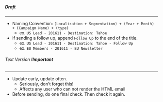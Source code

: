 ##### Draft
---
- Naming Convention: `(Localization + Segmentation) + (Year + Month) + (Campaign Name) + (type)`
	-  ex. `US Lead - 201611 - Destination: Tahoe`
- If sending a follow up, append `Follow Up` to the end of the title.
	- ex. `US Lead - 201611 - Destination: Tahoe - Follow Up`
	- ex. `EU Members - 201611 - EU Newsletter`

###### Text Version ***!Important***
---
- Update early, update often.
	- Seriously, don't forget this!
	- Affects any user who can not render the HTML email
- Before sending, do one final check. Then check it again.
